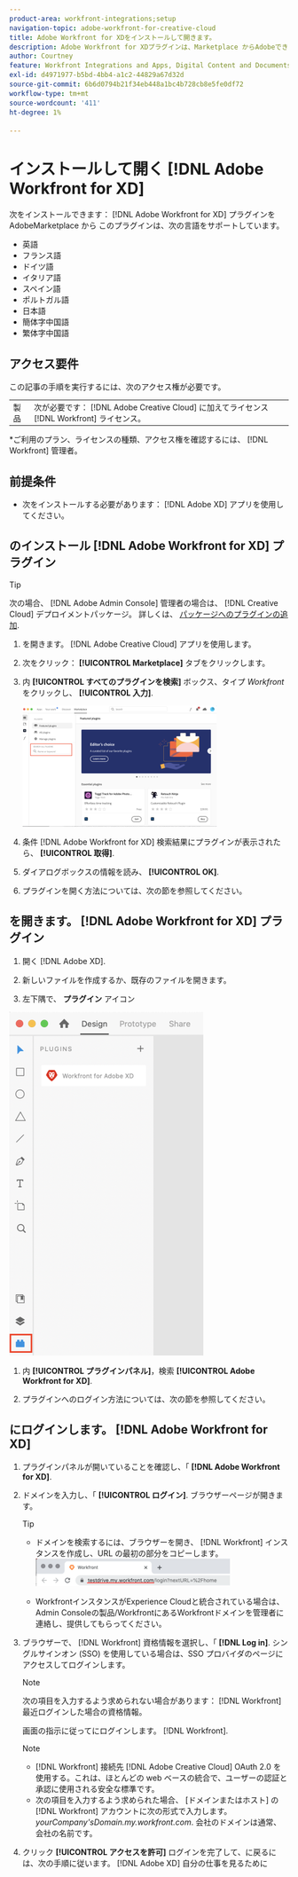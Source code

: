 ```yaml
---
product-area: workfront-integrations;setup
navigation-topic: adobe-workfront-for-creative-cloud
title: Adobe Workfront for XDをインストールして開きます。
description: Adobe Workfront for XDプラグインは、Marketplace からAdobeできます。
author: Courtney
feature: Workfront Integrations and Apps, Digital Content and Documents
exl-id: d4971977-b5bd-4bb4-a1c2-44829a67d32d
source-git-commit: 6b6d0794b21f34eb448a1bc4b728cb8e5fe0df72
workflow-type: tm+mt
source-wordcount: '411'
ht-degree: 1%

---
```


# インストールして開く [!DNL Adobe Workfront for XD]

次をインストールできます： [!DNL Adobe Workfront for XD] プラグインをAdobeMarketplace から このプラグインは、次の言語をサポートしています。

* 英語
* フランス語
* ドイツ語
* イタリア語
* スペイン語
* ポルトガル語
* 日本語
* 簡体字中国語
* 繁体字中国語

<!-- * Korean -->

## アクセス要件

この記事の手順を実行するには、次のアクセス権が必要です。

<table style="table-layout:auto"> 
 <col> 
 </col> 
 <col> 
 </col> 
 <tbody> 
 <!-- <tr> 
   <td role="rowheader">[!DNL Adobe Workfront] plan*</td> 
   <td> <p>[!UICONTROL Pro] or higher</p> </td> 
  </tr> 
  <tr data-mc-conditions=""> 
   <td role="rowheader">[!DNL Adobe Workfront] license*</td> 
   <td> <p>[!UICONTROL Work] or [!UICONTROL Plan]</p> </td> 
  </tr> -->
  <tr> 
   <td role="rowheader">製品</td> 
   <td>次が必要です： [!DNL Adobe Creative Cloud] に加えてライセンス [!DNL Workfront] ライセンス。</td> 
  </tr> 
 </tbody> 
</table>

&#42;ご利用のプラン、ライセンスの種類、アクセス権を確認するには、 [!DNL Workfront] 管理者。

## 前提条件

* 次をインストールする必要があります： [!DNL Adobe XD] アプリを使用してください。

## のインストール [!DNL Adobe Workfront for XD] プラグイン

>[!TIP]
>
>次の場合、 [!DNL Adobe Admin Console] 管理者の場合は、 [!DNL Creative Cloud] デプロイメントパッケージ。 詳しくは、 [パッケージへのプラグインの追加](https://helpx.adobe.com/in/enterprise/using/manage-extensions.html).


1. を開きます。 [!DNL Adobe Creative Cloud] アプリを使用します。
1. 次をクリック： **[!UICONTROL Marketplace]** タブをクリックします。
1. 内 **[!UICONTROL すべてのプラグインを検索]** ボックス、タイプ *Workfront*&#x200B;をクリックし、 **[!UICONTROL 入力]**.

   ![](assets/adobe-marketplace-350x218.png)

1. 条件 [!DNL Adobe Workfront for XD] 検索結果にプラグインが表示されたら、 **[!UICONTROL 取得]**.
1. ダイアログボックスの情報を読み、 **[!UICONTROL OK]**.

1. プラグインを開く方法については、次の節を参照してください。

## を開きます。 [!DNL Adobe Workfront for XD] プラグイン

1. 開く [!DNL Adobe XD].

1. 新しいファイルを作成するか、既存のファイルを開きます。

1. 左下隅で、 **プラグイン** アイコン

![](assets/xd-plugin-window-350x620.png)

1. 内 **[!UICONTROL プラグインパネル]**，検索 **[!UICONTROL Adobe Workfront for XD]**.

1. プラグインへのログイン方法については、次の節を参照してください。

## にログインします。 [!DNL Adobe Workfront for XD]

1. プラグインパネルが開いていることを確認し、「 **[!DNL Adobe Workfront for XD]**.
1. ドメインを入力し、「 **[!UICONTROL ログイン]**. ブラウザーページが開きます。

   >[!TIP]
   >
   >* ドメインを検索するには、ブラウザーを開き、 [!DNL Workfront] インスタンスを作成し、URL の最初の部分をコピーします。\
      >![](assets/domain-350x50.png)
   >
   > * WorkfrontインスタンスがExperience Cloudと統合されている場合は、Admin Consoleの製品/WorkfrontにあるWorkfrontドメインを管理者に連絡し、提供してもらってください。


1. ブラウザーで、 [!DNL Workfront] 資格情報を選択し、「 **[!DNL Log in]**. シングルサインオン (SSO) を使用している場合は、SSO プロバイダのページにアクセスしてログインします。

   >[!NOTE]
   >
   >次の項目を入力するよう求められない場合があります： [!DNL Workfront] 最近ログインした場合の資格情報。

   画面の指示に従ってにログインします。 [!DNL Workfront].

   >[!NOTE]
   >
   >* [!DNL Workfront] 接続先 [!DNL Adobe Creative Cloud] OAuth 2.0 を使用する。これは、ほとんどの web ベースの統合で、ユーザーの認証と承認に使用される安全な標準です。
   >* 次の項目を入力するよう求められた場合、 [ドメインまたはホスト] の [!DNL Workfront] アカウントに次の形式で入力します。 *yourCompany&#39;sDomain.my.workfront.com*. 会社のドメインは通常、会社の名前です。


1. クリック **[!UICONTROL アクセスを許可]** ログインを完了して、に戻るには、次の手順に従います。 [!DNL Adobe XD] 自分の仕事を見るために

 
